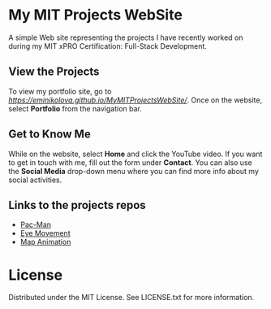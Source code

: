 # My MIT Projects WebSite
A simple Web site representing the projects I have recently worked on during my MIT xPRO Certification: Full-Stack Development.
## View the Projects
To view my portfolio site, go to _https://eminikolova.github.io/MyMITProjectsWebSite/_. Once on the website, select **Portfolio** from the navigation bar. 
## Get to Know Me
While on the website, select **Home** and click the YouTube video. If you want to get in touch with me, fill out the form under **Contact**. You can also use the **Social Media** drop-down menu where you can find more info about my social activities. 
## Links to the projects repos
* [Pac-Man](https://eminikolova.github.io/PacMan-Factory/)
* [Eye Movement](https://eminikolova.github.io/EyeMovement/)
* [Map Animation](https://eminikolova.github.io/MapAnimation/)
# License
Distributed under the MIT License. See LICENSE.txt for more information.
